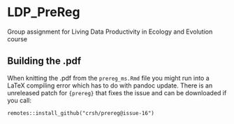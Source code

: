 # LDP_PreReg
 Group assignment for Living Data Productivity in Ecology and Evolution course

## Building the .pdf

When knitting the .pdf from the `prereg_ms.Rmd` file you might run into a
LaTeX compiling error which has to do with pandoc update. There is an
unreleased patch for `{prereg}` that fixes the issue and can be downloaded
if you call:

`remotes::install_github("crsh/prereg@issue-16")`